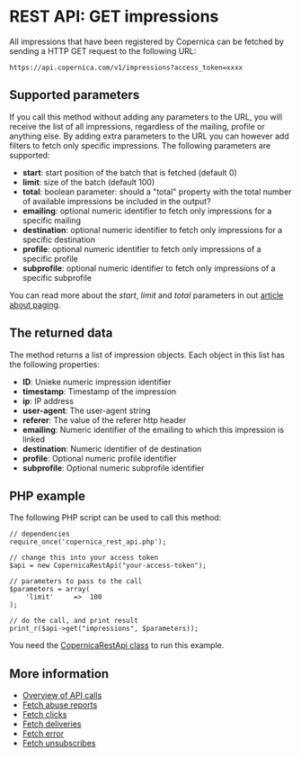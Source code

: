 # REST API: GET impressions

All impressions that have been registered by Copernica can be fetched by
sending a HTTP GET request to the following URL:

`https://api.copernica.com/v1/impressions?access_token=xxxx`

## Supported parameters

If you call this method without adding any parameters to the URL, you will
receive the list of all impressions, regardless of the mailing, profile or anything
else. By adding extra parameters to the URL you can however add filters to
fetch only specific impressions. The following parameters are supported:

* **start**: start position of the batch that is fetched (default 0)
* **limit**: size of the batch (default 100)
* **total**: boolean parameter: should a "total" property with the total number of available impressions be included in the output?
* **emailing**: optional numeric identifier to fetch only impressions for a specific mailing
* **destination**: optional numeric identifier to fetch only impressions for a specific destination
* **profile**: optional numeric identifier to fetch only impressions of a specific profile
* **subprofile**: optional numeric identifier to fetch only impressions of a specific subprofile

You can read more about the *start*, *limit* and *total* parameters in out
[article about paging](./rest-paging.md).

## The returned data

The method returns a list of impression objects. Each object in this list has
the following properties:

* **ID**: Unieke numeric impression identifier
* **timestamp**: Timestamp of the impression
* **ip**: IP address
* **user-agent**: The user-agent string
* **referer**: The value of the referer http header
* **emailing**: Numeric identifier of the emailing to which this impression is linked
* **destination**: Numeric identifier of de destination
* **profile**: Optional numeric profile identifier
* **subprofile**: Optional numeric subprofile identifier

## PHP example

The following PHP script can be used to call this method:

    // dependencies
    require_once('copernica_rest_api.php');
    
    // change this into your access token
    $api = new CopernicaRestApi("your-access-token");

    // parameters to pass to the call
    $parameters = array(
        'limit'     =>  100
    );
    
    // do the call, and print result
    print_r($api->get("impressions", $parameters));

You need the [CopernicaRestApi class](./rest-php.php) to run this example.
    
## More information

* [Overview of API calls](./rest-api.md)
* [Fetch abuse reports](./rest-get-abuses.md)
* [Fetch clicks](./rest-get-clicks.md)
* [Fetch deliveries](./rest-get-deliveries.md)
* [Fetch error](./rest-get-errors.md)
* [Fetch unsubscribes](./rest-get-unsubscribes.md)

